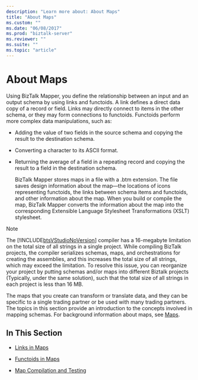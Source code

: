 ```yaml
---
description: "Learn more about: About Maps"
title: "About Maps"
ms.custom: ""
ms.date: "06/08/2017"
ms.prod: "biztalk-server"
ms.reviewer: ""
ms.suite: ""
ms.topic: "article"
---
```

# About Maps
Using BizTalk Mapper, you define the relationship between an input and an output schema by using links and functoids. A link defines a direct data copy of a record or field. Links may directly connect to items in the other schema, or they may form connections to functoids. Functoids perform more complex data manipulations, such as:  
  
- Adding the value of two fields in the source schema and copying the result to the destination schema.  
  
- Converting a character to its ASCII format.  
  
- Returning the average of a field in a repeating record and copying the result to a field in the destination schema.  
  
  BizTalk Mapper stores maps in a file with a .btm extension. The file saves design information about the map—the locations of icons representing functoids, the links between schema items and functoids, and other information about the map. When you build or compile the map, BizTalk Mapper converts the information about the map into the corresponding Extensible Language Stylesheet Transformations (XSLT) stylesheet.  
  
> [!NOTE]
>  The [!INCLUDE[btsVStudioNoVersion](../includes/btsvstudionoversion-md.md)] compiler has a 16-megabyte limitation on the total size of all strings in a single project. While compiling BizTalk projects, the compiler serializes schemas, maps, and orchestrations for creating the assemblies, and this increases the total size of all strings, which may exceed the limitation. To resolve this issue, you can reorganize your project by putting schemas and/or maps into different Biztalk projects (Typically, under the same solution), such that  the total size of all strings in each project is less than 16 MB.  
  
 The maps that you create can transform or translate data, and they can be specific to a single trading partner or be used with many trading partners. The topics in this section provide an introduction to the concepts involved in mapping schemas. For background information about maps, see [Maps](../core/maps.md).  
  
## In This Section  
  
-   [Links in Maps](../core/links-in-maps.md)  
  
-   [Functoids in Maps](../core/functoids-in-maps.md)  
  
-   [Map Compilation and Testing](../core/map-compilation-and-testing.md)
